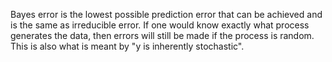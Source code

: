 Bayes error is the lowest possible prediction error that can be achieved and is the same as irreducible error. If one would know exactly what process generates the data, then errors will still be made if the process is random. This is also what is meant by "y is inherently stochastic".